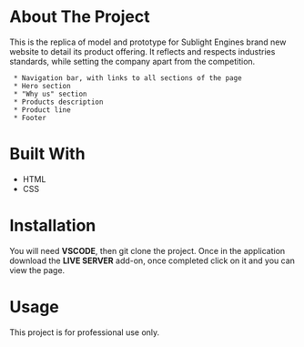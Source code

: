 # About The Project

  This is the replica of model and prototype for Sublight Engines brand new website to detail its product offering. It reflects and respects industries standards, while setting the company apart from the competition.
  
     * Navigation bar, with links to all sections of the page
     * Hero section
     * "Why us" section
     * Products description
     * Product line
     * Footer

# Built With
  - HTML
  - CSS
  
  
# Installation
You will need <b>VSCODE</b>, then git clone the project. Once in the application download the <b>LIVE SERVER</b> add-on, once completed click on it and you can view the page.

# Usage 
This project is for professional use only.
